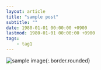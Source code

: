 ```yaml
---
layout: article
title: "sample post"
subtitle: ""
date: 1980-01-01 00:00:00 +0900
lastmod: 1980-01-01 00:00:00 +0900
tags: 
    - tag1
---
```


![sample image](https://avatars0.githubusercontent.com/u/59393359?s=460&v=4){:.border.rounded}